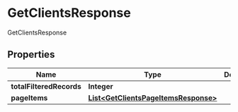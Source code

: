 

# GetClientsResponse

GetClientsResponse
## Properties

Name | Type | Description | Notes
------------ | ------------- | ------------- | -------------
**totalFilteredRecords** | **Integer** |  |  [optional]
**pageItems** | [**List&lt;GetClientsPageItemsResponse&gt;**](GetClientsPageItemsResponse.md) |  |  [optional]



